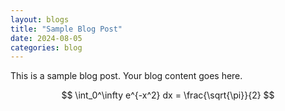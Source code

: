 ```yaml
---
layout: blogs
title: "Sample Blog Post"
date: 2024-08-05
categories: blog
---
```


This is a sample blog post. Your blog content goes here.

$$
\int_0^\infty e^{-x^2} dx = \frac{\sqrt{\pi}}{2}
$$